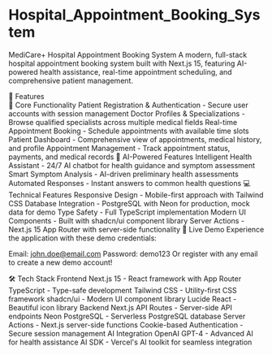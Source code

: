 # Hospital_Appointment_Booking_System
MediCare+ Hospital Appointment Booking System
A modern, full-stack hospital appointment booking system built with Next.js 15, featuring AI-powered health assistance, real-time appointment scheduling, and comprehensive patient management.

🌟 Features  
🏥 Core Functionality
Patient Registration & Authentication - Secure user accounts with session management
Doctor Profiles & Specializations - Browse qualified specialists across multiple medical fields
Real-time Appointment Booking - Schedule appointments with available time slots
Patient Dashboard - Comprehensive view of appointments, medical history, and profile
Appointment Management - Track appointment status, payments, and medical records
🤖 AI-Powered Features
Intelligent Health Assistant - 24/7 AI chatbot for health guidance and symptom assessment
Smart Symptom Analysis - AI-driven preliminary health assessments
Automated Responses - Instant answers to common health questions
💻 Technical Features
Responsive Design - Mobile-first approach with Tailwind CSS
Database Integration - PostgreSQL with Neon for production, mock data for demo
Type Safety - Full TypeScript implementation
Modern UI Components - Built with shadcn/ui component library
Server Actions - Next.js 15 App Router with server-side functionality
🚀 Live Demo
Experience the application with these demo credentials:

Email: john.doe@email.com
Password: demo123
Or register with any email to create a new demo account!

🛠️ Tech Stack
Frontend
Next.js 15 - React framework with App Router
TypeScript - Type-safe development
Tailwind CSS - Utility-first CSS framework
shadcn/ui - Modern UI component library
Lucide React - Beautiful icon library
Backend
Next.js API Routes - Server-side API endpoints
Neon PostgreSQL - Serverless PostgreSQL database
Server Actions - Next.js server-side functions
Cookie-based Authentication - Secure session management
AI Integration
OpenAI GPT-4 - Advanced AI for health assistance
AI SDK - Vercel's AI toolkit for seamless integration
